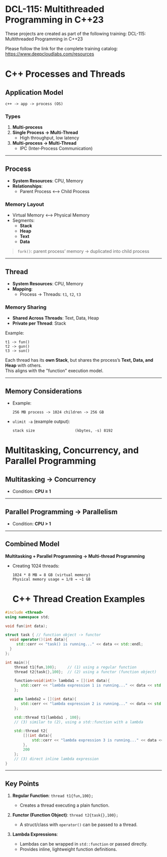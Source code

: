 # DCL-115: Multithreaded Programming in C++23
These projects are created as part of the following training: DCL-115: Multithreaded Programming in C++23

Please follow the link for the complete training catalog: https://www.deepcloudlabs.com/resources

# C++ Processes and Threads

## Application Model
```
c++ -> app -> process (OS)
```

### Types
1. **Multi-process**
2. **Single Process → Multi-Thread**
   - High throughput, low latency
3. **Multi-process → Multi-Thread**
   - IPC (Inter-Process Communication)

---

## Process

- **System Resources**: CPU, Memory  
- **Relationships**:  
  - Parent Process ⟷ Child Process  

### Memory Layout
- Virtual Memory ⟷ Physical Memory  
- Segments:
  - **Stack**
  - **Heap**
  - **Text**
  - **Data**

> `fork()`: parent process’ memory → duplicated into child process  

---

## Thread

- **System Resources**: CPU, Memory  
- **Mapping**:  
  - Process → Threads: `t1`, `t2`, `t3`

### Memory Sharing
- **Shared Across Threads**: Text, Data, Heap  
- **Private per Thread**: Stack  

Example:
```
t1 -> fun()
t2 -> gun()
t3 -> sun()
```

Each thread has its **own Stack**, but shares the process’s **Text, Data, and Heap** with others.  
This aligns with the "function" execution model.  

---

## Memory Considerations

- Example:  
  ```
  256 MB process -> 1024 children -> 256 GB
  ```

- `ulimit -a` (example output):
  ```
  stack size                  (kbytes, -s) 8192
  ```

# Multitasking, Concurrency, and Parallel Programming

## Multitasking → Concurrency
- Condition: **CPU ≥ 1**

---

## Parallel Programming → Parallelism
- Condition: **CPU > 1**

---

## Combined Model
**Multitasking + Parallel Programming → Multi-thread Programming**
  

- Creating 1024 threads:  
  ```
  1024 * 8 MB = 8 GB (virtual memory)
  Physical memory usage ≈ 1/8 → ~1 GB
  ```

  # C++ Thread Creation Examples

```cpp
#include <thread>
using namespace std;

void fun(int data);

struct task { // function object -> functor
  void operator()(int data){
     std::cerr << "task() is running..." << data << std::endl;
  }
};

int main(){
    thread t1{fun,100};     // (1) using a regular function
    thread t2{task{},100};  // (2) using a functor (function object)

    function<void(int)> lambda1 = [](int data){
       std::cerr << "lambda expression 1 is running..." << data << std::endl;
    };

    auto lambda2 = [](int data){
       std::cerr << "lambda expression 2 is running..." << data << std::endl;
    };

    std::thread t1{lambda1 , 100}; 
    // (3) similar to (2), using a std::function with a lambda

    std::thread t2{
        [](int data){ 
            std::cerr << "lambda expression 3 is running..." << data << std::endl; 
        }, 
        200
    }; 
    // (3) direct inline lambda expression
}
```

---

## Key Points

1. **Regular Function**: `thread t1{fun,100};`  
   - Creates a thread executing a plain function.

2. **Functor (Function Object)**: `thread t2{task{},100};`  
   - A struct/class with `operator()` can be passed to a thread.

3. **Lambda Expressions**:  
   - Lambdas can be wrapped in `std::function` or passed directly.  
   - Provides inline, lightweight function definitions.


